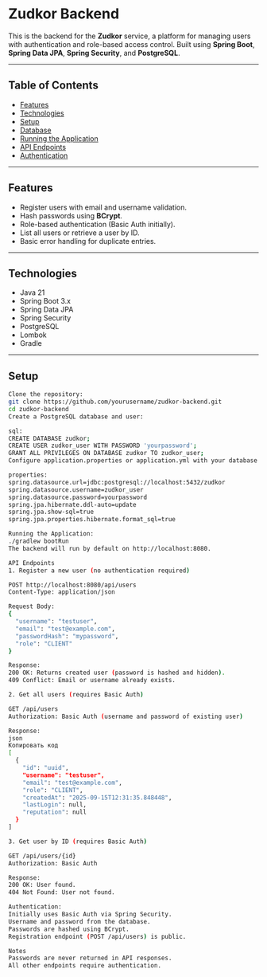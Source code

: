 # Zudkor Backend

This is the backend for the **Zudkor** service, a platform for managing users with authentication and role-based access control. 
Built using **Spring Boot**, **Spring Data JPA**, **Spring Security**, and **PostgreSQL**.  

---

## Table of Contents

- [Features](#features)  
- [Technologies](#technologies)  
- [Setup](#setup)  
- [Database](#database)  
- [Running the Application](#running-the-application)  
- [API Endpoints](#api-endpoints)  
- [Authentication](#authentication)  

---

## Features

- Register users with email and username validation.  
- Hash passwords using **BCrypt**.  
- Role-based authentication (Basic Auth initially).  
- List all users or retrieve a user by ID.  
- Basic error handling for duplicate entries.  

---

## Technologies

- Java 21  
- Spring Boot 3.x  
- Spring Data JPA  
- Spring Security  
- PostgreSQL  
- Lombok  
- Gradle  

---

## Setup

```bash
Clone the repository:
git clone https://github.com/yourusername/zudkor-backend.git
cd zudkor-backend
Create a PostgreSQL database and user:

sql:
CREATE DATABASE zudkor;
CREATE USER zudkor_user WITH PASSWORD 'yourpassword';
GRANT ALL PRIVILEGES ON DATABASE zudkor TO zudkor_user;
Configure application.properties or application.yml with your database credentials:

properties:
spring.datasource.url=jdbc:postgresql://localhost:5432/zudkor
spring.datasource.username=zudkor_user
spring.datasource.password=yourpassword
spring.jpa.hibernate.ddl-auto=update
spring.jpa.show-sql=true
spring.jpa.properties.hibernate.format_sql=true

Running the Application:
./gradlew bootRun
The backend will run by default on http://localhost:8080.

API Endpoints
1. Register a new user (no authentication required)

POST http://localhost:8080/api/users
Content-Type: application/json

Request Body:
{
  "username": "testuser",
  "email": "test@example.com",
  "passwordHash": "mypassword",
  "role": "CLIENT"
}

Response:
200 OK: Returns created user (password is hashed and hidden).
409 Conflict: Email or username already exists.

2. Get all users (requires Basic Auth)

GET /api/users
Authorization: Basic Auth (username and password of existing user)

Response:
json
Копировать код
[
  {
    "id": "uuid",
    "username": "testuser",
    "email": "test@example.com",
    "role": "CLIENT",
    "createdAt": "2025-09-15T12:31:35.848448",
    "lastLogin": null,
    "reputation": null
  }
]

3. Get user by ID (requires Basic Auth)

GET /api/users/{id}
Authorization: Basic Auth

Response:
200 OK: User found.
404 Not Found: User not found.

Authentication:
Initially uses Basic Auth via Spring Security.
Username and password from the database.
Passwords are hashed using BCrypt.
Registration endpoint (POST /api/users) is public.

Notes
Passwords are never returned in API responses.
All other endpoints require authentication.
